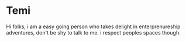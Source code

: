 # Temi
Hi folks, i am a easy going person who takes delight in enterprenureship adventures, don't be shy to talk to me. i respect peoples spaces though.
